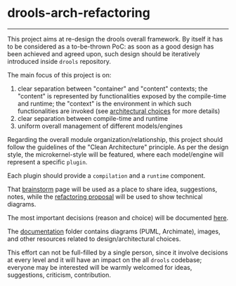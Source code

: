 # drools-arch-refactoring
-------------------------

This project aims at re-design the drools overall framework.
By itself it has to be considered as a to-be-thrown PoC: as soon as a good design has been achieved and agreed upon,
such design should be iteratively introduced inside `drools` repository.

The main focus of this project is on:

1. clear separation between "container" and "content" contexts; the "content" is represented by functionalities exposed by the compile-time and runtime; the "context" is the environment in which such functionalities are invoked (see [architectural choices](https://docs.google.com/document/d/1n9rKcMh0qnP7R4DUb3xqanFZcN0q7SL8aBRoAdQDSH0) for more details)
2. clear separation between compile-time and runtime
3. uniform overall management of different models/engines

Regarding the overall module organization/relationship, this project should follow the guidelines of the "Clean Architecture" principle.
As per the design style, the microkernel-style will be featured, where each model/engine will represent a specific `plugin`.

Each plugin should provide a `compilation` and a `runtime` component.

That [brainstorm](https://miro.com/app/board/uXjVO3fJxsY=/) page will be used as a place to share idea, suggestions, notes, while the [refactoring proposal](https://miro.com/app/board/uXjVO3eklbE=/) will be used to show technical diagrams.

The most important decisions (reason and choice) will be documented [here](https://docs.google.com/document/d/1n9rKcMh0qnP7R4DUb3xqanFZcN0q7SL8aBRoAdQDSH0).

The [documentation](./documentation) folder contains diagrams (PUML, Archimate), images, and other resources related to design/architectural choices.

This effort can not be full-filled by a single person, since it involve decisions at every level and it will have an impact on the all `drools` codebase; everyone may be interested will be warmly welcomed for ideas, suggestions, criticism, contribution.



